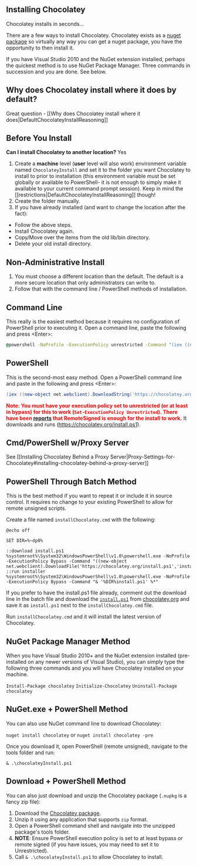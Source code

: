 ## Installing Chocolatey
Chocolatey installs in seconds...

There are a few ways to install Chocolatey. Chocolatey exists as a [nuget package](http://nuget.org/list/packages/chocolatey) so virtually any way you can get a nuget package, you have the opportunity to then install it.

If you have Visual Studio 2010 and the NuGet extension installed, perhaps the quickest method is to use NuGet Package Manager. Three commands in succession and you are done. See below.

## Why does Chocolatey install where it does by default?
Great question - [[Why does Chocolatey install where it does|DefaultChocolateyInstallReasoning]]

## Before You Install
**Can I install Chocolatey to another location?** Yes

1. Create a __machine__ level (__user__ level will also work) environment variable named ```ChocolateyInstall``` and set it to the folder you want Chocolatey to install to prior to installation (this environment variable must be set globally or available to PowerShell- it is not enough to simply make it available to your current command prompt session).  Keep in mind the [[restrictions|DefaultChocolateyInstallReasoning]] though!
1. Create the folder manually.
1. If you have already installed (and want to change the location after the fact):
  * Follow the above steps.
  * Install Chocolatey again.
  * Copy/Move over the items from the old lib/bin directory.
  * Delete your old install directory.

## Non-Administrative Install

1. You must choose a different location than the default. The default is a more secure location that only administrators can write to.
1. Follow that with the command line / PowerShell methods of installation.

## Command Line
This really is the easiest method because it requires no configuration of PowerShell prior to executing it. Open a command line, paste the following and press &lt;Enter&gt;:

```cmd
@powershell -NoProfile -ExecutionPolicy unrestricted -Command "(iex ((new-object net.webclient).DownloadString('https://chocolatey.org/install.ps1'))) >$null 2>&1" && SET PATH=%PATH%;%ALLUSERSPROFILE%\chocolatey\bin
```

## PowerShell
This is the second-most easy method. Open a PowerShell command line and paste in the following and press &lt;Enter&gt;:

```powershell
(iex ((new-object net.webclient).DownloadString('https://chocolatey.org/install.ps1')))>$null 2>&1
```

**<font color="red">Note: You must have your execution policy set to unrestricted (or at least in bypass) for this to work (`Set-ExecutionPolicy Unrestricted`). There have been [reports](https://github.com/chocolatey/chocolatey/issues/70) that RemoteSigned is enough for the install to work.</font>**
It downloads and runs (https://chocolatey.org/install.ps1).

## Cmd/PowerShell w/Proxy Server
See [[Installing Chocolatey Behind a Proxy Server|Proxy-Settings-for-Chocolatey#installing-chocolatey-behind-a-proxy-server]]

## PowerShell Through Batch Method
This is the best method if you want to repeat it or include it in source control. It requires no change to your existing PowerShell to allow for remote unsigned scripts.

Create a file named `installChocolatey.cmd` with the following:

```
@echo off

SET DIR=%~dp0%

::download install.ps1
%systemroot%\System32\WindowsPowerShell\v1.0\powershell.exe -NoProfile -ExecutionPolicy Bypass -Command "((new-object net.webclient).DownloadFile('https://chocolatey.org/install.ps1','install.ps1'))"
::run installer
%systemroot%\System32\WindowsPowerShell\v1.0\powershell.exe -NoProfile -ExecutionPolicy Bypass -Command "& '%DIR%install.ps1' %*"
```

If you prefer to have the install.ps1 file already, comment out the download line in the batch file and download the [`install.ps1`](https://chocolatey.org/install.ps1) from [chocolatey.org](https://chocolatey.org/install.ps1) and save it as `install.ps1` next to the `installChocolatey.cmd` file.

Run `installChocolatey.cmd` and it will install the latest version of Chocolatey.

## NuGet Package Manager Method

When you have Visual Studio 2010+ and the NuGet extension installed (pre-installed on any newer versions of Visual Studio), you can simply type the following three commands and you will have Chocolatey installed on your machine.

 `Install-Package chocolatey`
 `Initialize-Chocolatey`
 `Uninstall-Package chocolatey`

## NuGet.exe + PowerShell Method

You can also use NuGet command line to download Chocolatey:

 `nuget install chocolatey` or `nuget install chocolatey -pre`

Once you download it, open PowerShell (remote unsigned), navigate to the tools folder and run:

`& .\chocolateyInstall.ps1`

## Download + PowerShell Method

You can also just download and unzip the Chocolatey package (`.nupkg` is a fancy zip file):

 1. Download the [Chocolatey package](https://chocolatey.org/api/v2/package/chocolatey/).
 1. Unzip it using any application that supports `zip` format.
 1. Open a PowerShell command shell and navigate into the unzipped package's tools folder.
 1. **NOTE**: Ensure PowerShell execution policy is set to at least bypass or remote signed (if you have issues, you may need to set it to Unrestricted).
 1. Call `& .\chocolateyInstall.ps1` to allow Chocolatey to install.